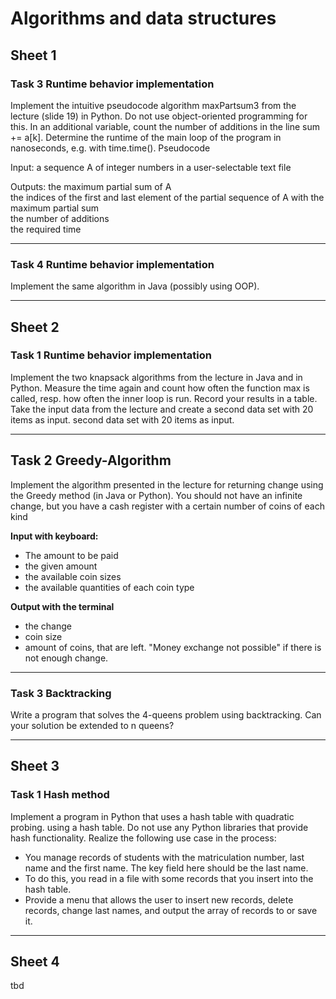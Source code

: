 # Algorithms and data structures
    
  

## Sheet 1  

### Task 3 Runtime behavior implementation  

Implement the intuitive pseudocode algorithm maxPartsum3 from the lecture (slide 19) in Python. Do not use object-oriented programming for this. In an additional variable, count the number of additions in the line sum += a[k].
Determine the runtime of the main loop of the program in nanoseconds, e.g. with time.time().
Pseudocode

Input: a sequence A of integer numbers in a user-selectable text file

Outputs: the maximum partial sum of A  
the indices of the first and last element of the partial sequence of A with the  
maximum partial sum  
the number of additions  
the required time  
  
_________________________________________________________________________________________________________________________
  
  
### Task 4 Runtime behavior implementation  

Implement the same algorithm in Java (possibly using OOP).

  
_________________________________________________________________________________________________________________________
  


## Sheet 2

### Task 1 Runtime behavior implementation
Implement the two knapsack algorithms from the lecture in Java and in Python. Measure the time again and count how often the function max is called, resp.
how often the inner loop is run. Record your results in a table. Take the input data from the lecture and create a second data set with 20 items as input.
second data set with 20 items as input.
  
_________________________________________________________________________________________________________________________
  

## Task 2 Greedy-Algorithm
Implement the algorithm presented in the lecture for returning change using the Greedy method (in Java or Python). You should not have an infinite change, but you have a cash register with a certain number of coins of each kind

**Input with keyboard:**
* The amount to be paid
* the given amount
* the available coin sizes
* the available quantities of each coin type

**Output with the terminal**
* the change
* coin size
* amount of coins, that are left. "Money exchange not possible" if there is not enough change.
  
_________________________________________________________________________________________________________________________
  

### Task 3 Backtracking
Write a program that solves the 4-queens problem using backtracking. Can
your solution be extended to n queens?

  
_________________________________________________________________________________________________________________________
  
 

## Sheet 3

### Task 1 Hash method
Implement a program in Python that uses a hash table with quadratic probing. using a hash table. Do not use any Python libraries that provide hash functionality.
Realize the following use case in the process:
* You manage records of students with the matriculation number, last name and the first name. The key field here should be the last name.
* To do this, you read in a file with some records that you insert into the hash table.
* Provide a menu that allows the user to insert new records, delete records, change last names, and output the array of records to or save it.

  
_________________________________________________________________________________________________________________________
  
 

## Sheet 4
tbd